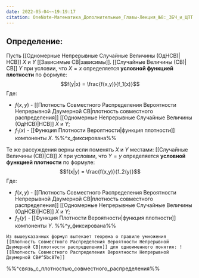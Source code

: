 ```yaml
---
date: 2022-05-04~~19:19:17
citation: OneNote-Математика_Дополнительные_Главы-Лекция_№8:_ЗБЧ_и_ЦПТ
---
```

## Определение:
Пусть [[Одномерные Непрерывные Случайные Величины (ОдНСВ)|НСВ]] $X$ и $Y$ [[Зависимые СВ|зависимы]].
[[Случайные Величины (СВ)|СВ]] $Y$ при условии, что $X = x$ определяется **условной функцией плотности** по формуле:
$$f(y|x) = \frac{f(x,y)}{f_1(x)}$$
Где:
- $f(x, y)$ - [[Плотность Совместного Распределения Вероятности Непрерывной Двумерной СВ|плотность совместного распределения]] [[Одномерные Непрерывные Случайные Величины (ОдНСВ)|НСВ]] $X$ и $Y$;
- $f_1(x)$ - [[Функция Плотности Вероятности|функция плотности]] компоненты $X$.
%%^x_фиксирована%%

Те же рассуждения верны если поменять $X$ и $Y$ местами:
[[Случайные Величины (СВ)|СВ]] $X$ при условии, что $Y = y$ определяется **условной функцией плотности** по формуле:
$$f(x|y) = \frac{f(x,y)}{f_2(y)}$$
Где:
- $f(x, y)$ - [[Плотность Совместного Распределения Вероятности Непрерывной Двумерной СВ|плотность совместного распределения]] [[Одномерные Непрерывные Случайные Величины (ОдНСВ)|НСВ]] $X$ и $Y$;
- $f_2(y)$ - [[Функция Плотности Вероятности|функция плотности]] компоненты $Y$.
%%^y_фиксирована%%

```ad-note
Из вышеуказанных формул вытекает теорема о правиле умножения [[Плотность Совместного Распределения Вероятности Непрерывной Двумерной СВ|плотности распределения]] для одноименного понятия: ![[Плотность Совместного Распределения Вероятности Непрерывной Двумерной СВ#^5bc87e]]
```
%%^связь_с_плотностью_совместного_распределения%%
